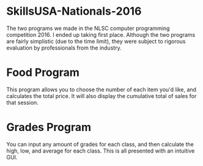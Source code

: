 # SkillsUSA-Nationals-2016
The two programs we made in the NLSC computer programming competition 2016. I ended up taking first place. Although the two programs are fairly simplistic (due to the time limit), they were subject to rigorous evaluation by professionals from the industry.

# Food Program
This program allows you to choose the number of each item you'd like, and calculates the total price. It will also display the cumulative total of sales for that session.

# Grades Program
You can input any amount of grades for each class, and then calculate the high, low, and average for each class. This is all presented with an intuitive GUI.

